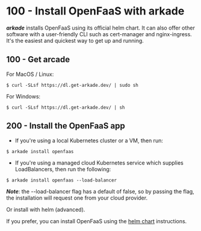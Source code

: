 # 100 - Install OpenFaaS with arkade

***arkade*** installs OpenFaaS using its official helm chart. It can also offer other software with a user-friendly CLI such as cert-manager and nginx-ingress. It's the easiest and quickest way to get up and running.

## 100 - Get arcade

For MacOS / Linux:

```$ curl -SLsf https://dl.get-arkade.dev/ | sudo sh```

For Windows:

```$ curl -SLsf https://dl.get-arkade.dev/ | sh```

## 200 - Install the OpenFaaS app

- If you're using a local Kubernetes cluster or a VM, then run:

```$ arkade install openfaas```

- If you're using a managed cloud Kubernetes service which supplies LoadBalancers, then run the following:

```$ arkade install openfaas --load-balancer```

***Note***: the --load-balancer flag has a default of false, so by passing the flag, the installation will request one from your cloud provider.

Or install with helm (advanced).

If you prefer, you can install OpenFaaS using the [helm chart](https://github.com/openfaas/faas-netes/blob/master/chart/openfaas/README.md) instructions.

